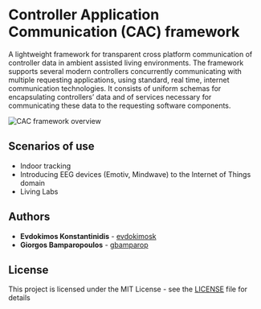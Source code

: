 # Controller Application Communication (CAC) framework
A lightweight framework for transparent cross platform communication of controller data in ambient assisted living environments. The framework supports several modern controllers concurrently communicating with multiple requesting applications, using standard, real time, internet communication technologies. It consists of uniform schemas for encapsulating controllers’ data and of services necessary for communicating these data to the requesting software components. 

![CAC framework overview](http://cac-framework.com/img/cac-architecture.png)

## Scenarios of use
* Indoor tracking
* Introducing EEG devices (Emotiv, Mindwave) to the Internet of Things domain
* Living Labs

## Authors

* **Evdokimos Konstantinidis** - [evdokimosk](https://github.com/evdokimosk)
* **Giorgos Bamparopoulos** - [gbamparop](https://github.com/gbamparop)

## License

This project is licensed under the MIT License - see the [LICENSE](LICENSE) file for details
